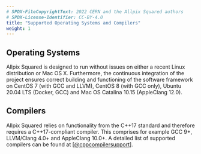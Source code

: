 ```yaml
---
# SPDX-FileCopyrightText: 2022 CERN and the Allpix Squared authors
# SPDX-License-Identifier: CC-BY-4.0
title: "Supported Operating Systems and Compilers"
weight: 1
---
```


## Operating Systems

Allpix Squared is designed to run without issues on either a recent Linux distribution or Mac OS X. Furthermore, the
continuous integration of the project ensures correct building and functioning of the software framework on CentOS 7 (with
GCC and LLVM), CentOS 8 (with GCC only), Ubuntu 20.04 LTS (Docker, GCC) and Mac OS Catalina 10.15 (AppleClang 12.0).

## Compilers

Allpix Squared relies on functionality from the C++17 standard and therefore requires a C++17-compliant compiler. This
comprises for example GCC 9+, LLVM/Clang 4.0+ and AppleClang 10.0+. A detailed list of supported compilers can be found at
\[[@cppcompilersupport]\].


[@cppcompilersupport]: https://en.cppreference.com/w/cpp/compiler_support/17
